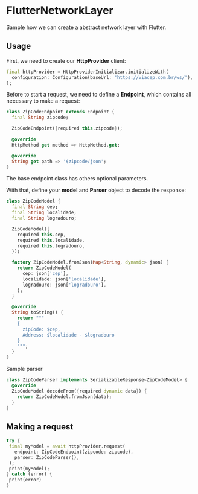 # FlutterNetworkLayer
Sample how we can create a abstract network layer with Flutter.

## Usage
First, we need to create our **HttpProvider** client:
```dart
final httpProvider = HttpProviderInitializar.initializeWith(
  configuration: Configuration(baseUrl: 'https://viacep.com.br/ws/'),
);
```

Before to start a request, we need to define a **Endpoint**, which contains all necessary to make a request:
```dart
class ZipCodeEndpoint extends Endpoint {
  final String zipcode;

  ZipCodeEndpoint({required this.zipcode});

  @override
  HttpMethod get method => HttpMethod.get;

  @override
  String get path => '$zipcode/json';
}
```
The base endpoint class has others optional parameters.

With that, define your **model** and **Parser** object to decode the response:

```dart
class ZipCodeModel {
  final String cep;
  final String localidade;
  final String logradouro;

  ZipCodeModel({
    required this.cep,
    required this.localidade,
    required this.logradouro,
  });

  factory ZipCodeModel.fromJson(Map<String, dynamic> json) {
    return ZipCodeModel(
      cep: json['cep'],
      localidade: json['localidade'],
      logradouro: json['logradouro'],
    );
  }

  @override
  String toString() {
    return """
    {
      zipCode: $cep,
      Address: $localidade - $logradouro
    }
    """;
  }
}
```

Sample parser
```dart
class ZipCodeParser implements SerializableResponse<ZipCodeModel> {
  @override
  ZipCodeModel decodeFrom({required dynamic data}) {
    return ZipCodeModel.fromJson(data);
  }
}
```

## Making a request
```dart
try {
 final myModel = await httpProvider.request(
   endpoint: ZipCodeEndpoint(zipcode: zipcode),
   parser: ZipCodeParser(),
 );
 print(myModel);
} catch (error) {
 print(error)
}
```
